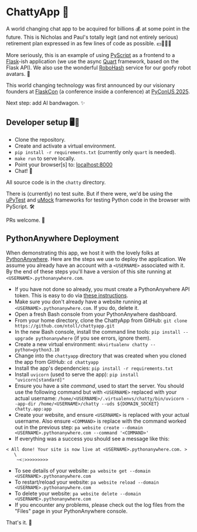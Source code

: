 # ChattyApp 💬

A world changing chat app to be acquired for billions 💰 at some point in the
future. This is Nicholas and Paul's totally legit (and not entirely serious)
retirement plan expressed in as few lines of code as possible. 💵👴🎉😉

More seriously, this is an example of using [PyScript](https://pyscript.net/)
as a frontend to a [Flask](https://flask.palletsprojects.com/en/stable/)-ish
application (we use the async
[Quart](https://quart.palletsprojects.com/en/latest/) framework, based on the
Flask API). We also use the wonderful [RoboHash](https://robohash.org/)
service for our goofy robot avatars. 🤖

This world changing technology was first announced by our visionary founders at
[FlaskCon](https://flaskcon.com/2025/) (a conference inside a conference) at
[PyConUS 2025](https://us.pycon.org/2025/).

Next step: add AI bandwagon. ✨

## Developer setup 🖥️🐍

* Clone the repository.
* Create and activate a virtual environment.
* `pip install -r requirements.txt` (currently only `quart` is needed).
* `make run` to serve locally.
* Point your browser[s] to: [localhost:8000](http://localhost:8000/)
* Chat! 💬

All source code is in the `chatty` directory.

There is (currently) no test suite. But if there were, we'd be using the
[uPyTest](https://github.com/pyscript/upytest) and
[uMock](https://github.com/pyscript/umock) frameworks for testing Python code
in the browser with PyScript. 🛠️

PRs welcome. 🤗

## PythonAnywhere Deployment

When demonstrating this app, we host it with the lovely folks at
[PythonAnywhere](https://pythonanywhere.com). Here are the steps we use to
deploy the application. We assume you already have an account with a
`<USERNAME>` associated with it. By the end of these steps you'll have a
version of this site running at `<USERNAME>.pythonanywhere.com`.

* If you have not done so already, you must create a PythonAnywhere API token.
  This is easy to do via
  [these instructions](https://help.pythonanywhere.com/pages/GettingYourAPIToken).
* Make sure you don't already have a website running at
  `<USERNAME>.pythonanywhere.com`. If you do, delete it.
* Open a fresh Bash console from your PythonAnywhere dashboard.
* From your home directory, clone the ChattyApp from GitHub:
  `git clone https://github.com/ntoll/chattyapp.git`
* In the new Bash console, install the command line tools:
  `pip install --upgrade pythonanywhere` (if you see errors, ignore them).
* Create a new virtual environment: `mkvirtualenv chatty --python=python3.10`
* Change into the `chattyapp` directory that was created when you cloned the
  app from GitHub: `cd chattyapp`
* Install the app's dependencies: `pip install -r requirements.txt`
* Install `uvicorn` (used to serve the app): `pip install "uvicorn[standard]"`
* Ensure you have a site _command_, used to start the server. You should use
  the following command but with `<USERNAME>` replaced with your actual
  username:
  `/home/<USERNAME>/.virtualenvs/chatty/bin/uvicorn --app-dir /home/<USERNAME>/chatty --uds ${DOMAIN_SOCKET} chatty.app:app`
* Create your website, and ensure `<USERNAME>` is replaced with your actual
  username. Also ensure `<COMMAND>` is replace with the command worked out in
  the previous step: `pa website create --domain <USERNAME>.pythonanywhere.com --command '<COMMAND>'`
* If everything was a success you should see a message like this:

```
< All done! Your site is now live at <USERNAME>.pythonanywhere.com. >
   \
    ~<:>>>>>>>>>
```

* To see details of your website: `pa website get --domain <USERNAME>.pythonanywhere.com`
* To restart/reload your website: `pa website reload --domain <USERNAME>.pythonanywhere.com`
* To delete your website: `pa website delete --domain <USERNAME>.pythonanywhere.com`
* If you encounter any problems, please check out the log files from the
  "Files" page in your PythonAnywhere console.

That's it. 🚀
